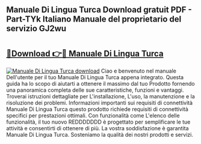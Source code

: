 ## Manuale Di Lingua Turca Download gratuit PDF - Part-TYk Italiano Manuale del proprietario del servizio GJ2wu

# <h2><a href="http://dfdzmb.blite.top/?on=Manuale+Di+Lingua+Turca">🔗Download 👉🔴 Manuale Di Lingua Turca</a></h2>

[![Manuale Di Lingua Turca download](https://i.imgur.com/lujVjoI.png)](http://dfdzmb.blite.top/?on=Manuale+Di+Lingua+Turca)
Ciao e benvenuto nel manuale Dell'utente per il tuo Manuale Di Lingua Turca appena integrato. Questa guida ha lo scopo di aiutarti a ottenere il massimo dal tuo Prodotto fornendo una panoramica completa delle sue caratteristiche, funzioni e vantaggi. Troverai istruzioni dettagliate per L'installazione, L'uso, la manutenzione e la risoluzione dei problemi. Informazioni importanti sui requisiti di connettività Manuale Di Lingua Turca questo prodotto richiede requisiti di connettività specifici per prestazioni ottimali. Con funzionalità come L'elenco delle funzionalità, il tuo nuovo REDDDDDDD è progettato per semplificare le tue attività e consentirti di ottenere di più. La vostra soddisfazione è garantita Manuale Di Lingua Turca. Sosteniamo la qualità dei nostri prodotti e servizi.
